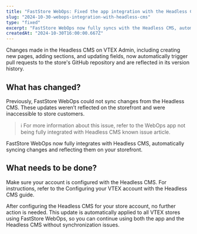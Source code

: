```yaml
---
title: "FastStore WebOps: Fixed the app integration with the Headless CMS"
slug: "2024-10-30-webops-integration-with-headless-cms"
type: "fixed"
excerpt: "FastStore WebOps now fully syncs with the Headless CMS, automatically deploying updates to your store."
createdAt: "2024-10-30T16:00:00.667Z"
---
```


Changes made in the Headless CMS on VTEX Admin, including creating new pages, adding sections, and updating fields, now automatically trigger pull requests to the store's GitHub repository and are reflected in its version history.

## What has changed?

Previously, FastStore WebOps could not sync changes from the Headless CMS. These updates weren’t reflected on the storefront and were inaccessible to store customers.

> ℹ️ For more information about this issue, refer to the  WebOps app not being fully integrated with Headless CMS known issue article.

FastStore WebOps now fully integrates with Headless CMS, automatically syncing changes and reflecting them on your storefront.

## What needs to be done?

Make sure your account is configured with the Headless CMS. For instructions, refer to the Configuring your VTEX account with the Headless CMS guide.

After configuring the Headless CMS for your store account, no further action is needed. This update is automatically applied to all VTEX stores using FastStore WebOps, so you can continue using both the app and the Headless CMS without synchronization issues.
